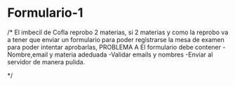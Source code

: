 # Formulario-1
/* El imbecil de Cofla reprobo 2 materias, si 2 materias y como la reprobo va a tener que enviar un formulario
para poder registrarse la mesa de examen para poder intentar aprobarlas, 
PROBLEMA A
El formulario debe contener
-Nombre,email y materia adeduada
-Validar emails y nombres
-Enviar al servidor de manera pulida.

*/
